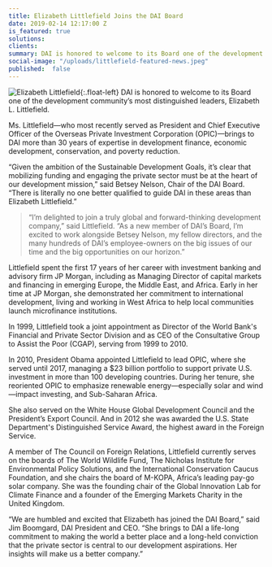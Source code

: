 ```yaml
---
title: Elizabeth Littlefield Joins the DAI Board
date: 2019-02-14 12:17:00 Z
is_featured: true
solutions:
clients: 
summary: DAI is honored to welcome to its Board one of the development community’s most distinguished leaders, Elizabeth L. Littlefield.
social-image: "/uploads/littlefield-featured-news.jpeg"
published:  false
---
```

![Elizabeth Littlefield](/uploads/littlefield-featured-news.jpeg){:.float-left} DAI is honored to welcome to its Board one of the development community’s most distinguished leaders, Elizabeth L. Littlefield. 

Ms. Littlefield—who most recently served as President and Chief Executive Officer of the Overseas Private Investment Corporation (OPIC)—brings to DAI more than 30 years of expertise in development finance, economic development, conservation, and poverty reduction. 

“Given the ambition of the Sustainable Development Goals, it’s clear that mobilizing funding and engaging the private sector must be at the heart of our development mission,” said Betsey Nelson, Chair of the DAI Board. “There is literally no one better qualified to guide DAI in these areas than Elizabeth Littlefield.”

<!--more-->

> “I’m delighted to join a truly global and forward-thinking development company,” said Littlefield. “As a new member of DAI’s Board, I’m excited to work alongside Betsey Nelson, my fellow directors, and the many hundreds of DAI’s employee-owners on the big issues of our time and the big opportunities on our horizon.” 

Littlefield spent the first 17 years of her career with investment banking and advisory firm JP Morgan, including as Managing Director of capital markets and financing in emerging Europe, the Middle East, and Africa. Early in her time at JP Morgan, she demonstrated her commitment to international development, living and working in West Africa to help local communities launch microfinance institutions.

In 1999, Littlefield took a joint appointment as Director of the World Bank's Financial and Private Sector Division and as CEO of the Consultative Group to Assist the Poor (CGAP), serving from 1999 to 2010.

In 2010, President Obama appointed Littlefield to lead OPIC, where she served until 2017, managing a $23 billion portfolio to support private U.S. investment in more than 100 developing countries. During her tenure, she reoriented OPIC to emphasize renewable energy—especially solar and wind—impact investing, and Sub-Saharan Africa.

She also served on the White House Global Development Council and the President’s Export Council. And in 2012 she was awarded the U.S. State Department's Distinguished Service Award, the highest award in the Foreign Service. 

A member of The Council on Foreign Relations, Littlefield currently serves on the boards of The World Wildlife Fund, The Nicholas Institute for Environmental Policy Solutions, and the International Conservation Caucus Foundation, and she chairs the board of M-KOPA, Africa’s leading pay-go solar company. She was the founding chair of the Global Innovation Lab for Climate Finance and a founder of the Emerging Markets Charity in the United Kingdom.

“We are humbled and excited that Elizabeth has joined the DAI Board,” said Jim Boomgard, DAI President and CEO. “She brings to DAI a life-long commitment to making the world a better place and a long-held conviction that the private sector is central to our development aspirations. Her insights will make us a better company.”  
